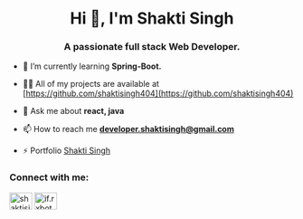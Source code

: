 <h1 align="center">Hi 👋, I'm Shakti Singh</h1>
<h3 align="center">A passionate full stack Web Developer.</h3>


- 🌱 I’m currently learning **Spring-Boot.**

- 👨‍💻 All of my projects are available at [https://github.com/shaktisingh404](https://github.com/shaktisingh404)

- 💬 Ask me about **react, java**

- 📫 How to reach me **developer.shaktisingh@gmail.com**

- ⚡ Portfolio [Shakti Singh](https://www.shaktisingh.tech)

<h3 align="left">Connect with me:</h3>
<p align="left">
<a href="https://linkedin.com/in/shaktisingh404" target="blank"><img align="center" src="https://raw.githubusercontent.com/rahuldkjain/github-profile-readme-generator/master/src/images/icons/Social/linked-in-alt.svg" alt="shaktisingh404" height="30" width="40" /></a>
<a href="https://instagram.com/if.rxbot" target="blank"><img align="center" src="https://raw.githubusercontent.com/rahuldkjain/github-profile-readme-generator/master/src/images/icons/Social/instagram.svg" alt="if.rxbot" height="30" width="40" /></a>
</p>

